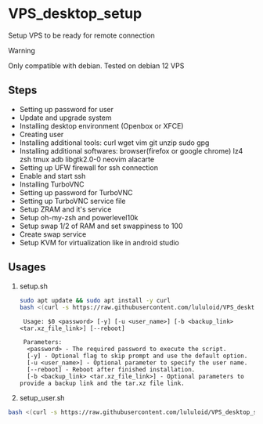 # VPS_desktop_setup

Setup VPS to be ready for remote connection

> [!WARNING]
> Only compatible with debian. Tested on debian 12 VPS

## Steps

- Setting up password for user
- Update and upgrade system
- Installing desktop environment (Openbox or XFCE)
- Creating user
- Installing additional tools: curl wget vim git unzip sudo gpg
- Installing additional softwares: browser(firefox or google chrome) lz4 zsh tmux adb libgtk2.0-0 neovim alacarte
- Setting up UFW firewall for ssh connection
- Enable and start ssh
- Installing TurboVNC
- Setting up password for TurboVNC
- Setting up TurboVNC service file
- Setup ZRAM and it's service
- Setup oh-my-zsh and powerlevel10k
- Setup swap 1/2 of RAM and set swappiness to 100
- Create swap service
- Setup KVM for virtualization like in android studio

## Usages

1. setup.sh

   ```bash
   sudo apt update && sudo apt install -y curl
   bash <(curl -s https://raw.githubusercontent.com/lululoid/VPS_desktop_setup/refs/heads/main/setup.sh) <your_password> [-y] [-u <user_name>] [-b <backup_link> <tar.xz_file_link>] [--reboot]
   ```
   ```
    Usage: $0 <password> [-y] [-u <user_name>] [-b <backup_link> <tar.xz_file_link>] [--reboot]

    Parameters:
     <password> - The required password to execute the script.
     [-y] - Optional flag to skip prompt and use the default option.
     [-u <user_name>] - Optional parameter to specify the user name.
     [--reboot] - Reboot after finished installation.
     [-b <backup_link> <tar.xz_file_link>] - Optional parameters to provide a backup link and the tar.xz file link.
   ```

1. setup_user.sh

```bash
bash <(curl -s https://raw.githubusercontent.com/lululoid/VPS_desktop_setup/refs/heads/main/setup_user.sh)
```
